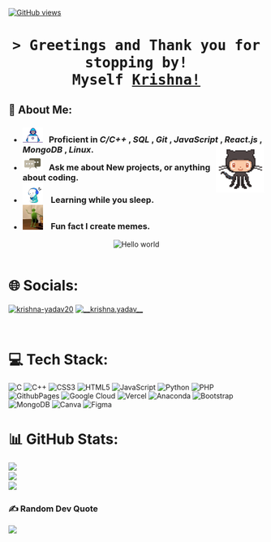 [![GitHub views](https://komarev.com/ghpvc/?username=YAKSHIT-22&label=Profile%20views&color=0e75b6&08style=flat)](https://github.com/krishna1?tab=followers)

<h1 align="center">
        <samp>&gt; Greetings and Thank you for stopping by!<br> Myself
                <b><a target="_blank" href="">Krishna!</a></b>
        </samp>
</h1>


## 💫 About Me:

<h3>

-  <img alt="GIF" src="https://github.com/krishna1584/krishna1584/blob/main/images/dev.gif?raw=true" width="40" /> &nbsp; Proficient in *C/C++* , *SQL* , *Git* , *JavaScript* , *React.js* , *MongoDB* , *Linux*. <img width="20%" align="right" alt="Github Image" src="https://github.com/krishna1584/krishna1584/blob/main/images/github.gif?raw=true" /><br>
- <img src="https://github.com/krishna1584/krishna1584/blob/main/images/message.gif?raw=true" width="40" />&nbsp;&nbsp; Ask me about **New projects, or anything about coding**. <br>
- <img src="https://github.com/krishna1584/krishna1584/blob/main/images/music.gif?raw=true" width="40" />&nbsp;&nbsp;&nbsp; **Learning** while you sleep. <br>
- <img src="https://github.com/krishna1584/krishna1584/blob/main/images/meme.gif?raw=true" width="40" />&nbsp;&nbsp;&nbsp; Fun fact **I create memes**. <br>

</h3>

<div align='center'>
<img src="https://github.com/krishna1584/krishna1584/blob/main/images/coding.gif?raw=true" href="https://github.com/krishna1584" alt="Hello world" width="625"/> <br></div> <br>

# 🌐 Socials:
<p align="left">
<a href="https://linkedin.com/in/krishna-yadav20" target="blank"><img align="center" src="https://raw.githubusercontent.com/rahuldkjain/github-profile-readme-generator/master/src/images/icons/Social/linked-in-alt.svg" alt="krishna-yadav20" height="30" width="40" /></a>
<a href="https://instagram.com/__krishna.yadav__" target="blank"><img align="center" src="https://raw.githubusercontent.com/rahuldkjain/github-profile-readme-generator/master/src/images/icons/Social/instagram.svg" alt="__krishna.yadav__" height="30" width="40" /></a>
</p><br>

# 💻 Tech Stack:
![C](https://img.shields.io/badge/c-%2300599C.svg?style=for-the-badge&logo=c&logoColor=white) ![C++](https://img.shields.io/badge/c++-%2300599C.svg?style=for-the-badge&logo=c%2B%2B&logoColor=white) ![CSS3](https://img.shields.io/badge/css3-%231572B6.svg?style=for-the-badge&logo=css3&logoColor=white) ![HTML5](https://img.shields.io/badge/html5-%23E34F26.svg?style=for-the-badge&logo=html5&logoColor=white) ![JavaScript](https://img.shields.io/badge/javascript-%23323330.svg?style=for-the-badge&logo=javascript&logoColor=%23F7DF1E) ![Python](https://img.shields.io/badge/python-3670A0?style=for-the-badge&logo=python&logoColor=ffdd54) ![PHP](https://img.shields.io/badge/php-%23777BB4.svg?style=for-the-badge&logo=php&logoColor=white) ![GithubPages](https://img.shields.io/badge/github%20pages-121013?style=for-the-badge&logo=github&logoColor=white) ![Google Cloud](https://img.shields.io/badge/GoogleCloud-%234285F4.svg?style=for-the-badge&logo=google-cloud&logoColor=white) ![Vercel](https://img.shields.io/badge/vercel-%23000000.svg?style=for-the-badge&logo=vercel&logoColor=white) ![Anaconda](https://img.shields.io/badge/Anaconda-%2344A833.svg?style=for-the-badge&logo=anaconda&logoColor=white) ![Bootstrap](https://img.shields.io/badge/bootstrap-%238511FA.svg?style=for-the-badge&logo=bootstrap&logoColor=white) ![MongoDB](https://img.shields.io/badge/MongoDB-%234ea94b.svg?style=for-the-badge&logo=mongodb&logoColor=white) ![Canva](https://img.shields.io/badge/Canva-%2300C4CC.svg?style=for-the-badge&logo=Canva&logoColor=white) ![Figma](https://img.shields.io/badge/figma-%23F24E1E.svg?style=for-the-badge&logo=figma&logoColor=white)

# 📊 GitHub Stats:
![](https://github-readme-stats.vercel.app/api?username=krishna1584&theme=radical&hide_border=false&include_all_commits=false&count_private=false)<br>
![](https://github-readme-streak-stats.herokuapp.com/?user=krishna1584&theme=radical&hide_border=false)<br>
![](https://github-readme-stats.vercel.app/api/top-langs/?username=krishna1584&theme=radical&hide_border=false&include_all_commits=false&count_private=false&layout=compact)
                                             
### ✍️ Random Dev Quote
![](https://quotes-github-readme.vercel.app/api?type=horizontal&theme=light)
